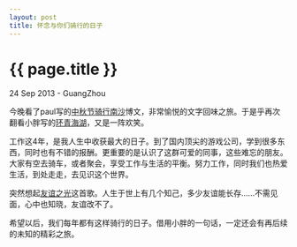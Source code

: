 ```yaml
---
layout: post
title: 怀念与你们骑行的日子
---
```


 {{ page.title }}
================
<p class="meta">24 Sep 2013 - GuangZhou</p>


今晚看了paul写的[中秋节骑行南沙](http://blog.163.com/p_b_paul_/blog/static/1029980520138228335920/)博文，非常愉悦的文字回味之旅。于是乎再次翻看小胖写的[环青海湖](http://guanyuzeng.popo.blog.163.com/blog/static/11196992201161971855167/)，又是一阵欢笑。
  
  
工作这4年，是我人生中收获最大的日子。到了国内顶尖的游戏公司，学到很多东西，同时也有不错的报酬。更重要的是认识了这群可爱的同事，这些难忘的朋友。大家有空去骑车，或者聚会，享受工作与生活的平衡。努力工作，同时我们也热爱生活，到处走走，去见识这个世界。
   
  
突然想起[友谊之光](http://y.qq.com/#type=song&mid=001CXnQX4B3x6E)这首歌。人生于世上有几个知己，多少友谊能长存......不需见面，心中也知晓，友谊改不了。  
  
  
希望以后，我们每年都有这样骑行的日子。借用小胖的一句话，一定还会有再后续的未知的精彩之旅。
